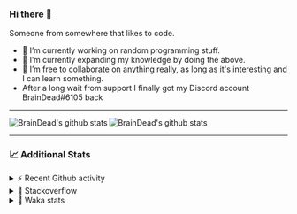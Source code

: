 ### Hi there 👋

Someone from somewhere that likes to code.

- 🔭 I’m currently working on random programming stuff.
- 🌱 I’m currently expanding my knowledge by doing the above.
- 👯 I’m free to collaborate on anything really, as long as it's interesting and I can learn something.
- After a long wait from support I finally got my Discord account BrainDead#6105 back
<hr>


<img alt="BrainDead's github stats" align="left" src="https://github-readme-stats.vercel.app/api?username=albertopoljak&count_private=true&show_icons=true&theme=radical&hide_border=true"/>
<img alt="BrainDead's github stats" align="left" src="https://github-readme-stats.vercel.app/api/top-langs/?username=albertopoljak&layout=compact&theme=radical&hide_border=true&card_width=250"/>
<br clear="left"/>

<hr>

### 📈 Additional Stats

<details>
  <summary>⚡ Recent Github activity</summary>
  <br/>

  <!--START_SECTION:activity-->
1. 🗣 Commented on [#33149](https://github.com/odoo/odoo/issues/33149) in [odoo/odoo](https://github.com/odoo/odoo)
2. 🗣 Commented on [#2135](https://github.com/OCA/web/issues/2135) in [OCA/web](https://github.com/OCA/web)
3. 🗣 Commented on [#10](https://github.com/albertopoljak/orindance.party/issues/10) in [albertopoljak/orindance.party](https://github.com/albertopoljak/orindance.party)
4. 🗣 Commented on [#64](https://github.com/HuyaneMatsu/hata/issues/64) in [HuyaneMatsu/hata](https://github.com/HuyaneMatsu/hata)
5. 💪 Opened PR [#64](https://github.com/HuyaneMatsu/hata/pull/64) in [HuyaneMatsu/hata](https://github.com/HuyaneMatsu/hata)
  <!--END_SECTION:activity-->
</details>

<details>
  <summary>👀 Stackoverflow</summary>

  [![Omid Nikrah StackOverflow](https://github-readme-stackoverflow.vercel.app/?userID=11311072&theme=dark)](https://stackoverflow.com/users/11311072/braindead)

</details>

<details>
  <summary>🤖 Waka stats</summary>
  <br/>

  <!--START_SECTION:waka-->
![Profile Views](http://img.shields.io/badge/Profile%20Views-0-blue)

![Lines of code](https://img.shields.io/badge/From%20Hello%20World%20I%27ve%20Written-276387%20lines%20of%20code-blue)

**🐱 My Github Data** 

> 🏆 349 Contributions in the Year 2022
 > 
> 📦 149.0 kB Used in Github's Storage 
 > 
> 💼 Opted to Hire
 > 
> 📜 33 Public Repositories 
 > 
> 🔑 10 Private Repositories  
 > 
**I'm an Early 🐤** 

```text
🌞 Morning    247 commits    ██████░░░░░░░░░░░░░░░░░░░   26.7% 
🌆 Daytime    392 commits    ██████████░░░░░░░░░░░░░░░   42.38% 
🌃 Evening    194 commits    █████░░░░░░░░░░░░░░░░░░░░   20.97% 
🌙 Night      92 commits     ██░░░░░░░░░░░░░░░░░░░░░░░   9.95%

```
📅 **I'm Most Productive on Tuesday** 

```text
Monday       157 commits    ████░░░░░░░░░░░░░░░░░░░░░   16.97% 
Tuesday      186 commits    █████░░░░░░░░░░░░░░░░░░░░   20.11% 
Wednesday    177 commits    ████░░░░░░░░░░░░░░░░░░░░░   19.14% 
Thursday     151 commits    ████░░░░░░░░░░░░░░░░░░░░░   16.32% 
Friday       117 commits    ███░░░░░░░░░░░░░░░░░░░░░░   12.65% 
Saturday     61 commits     █░░░░░░░░░░░░░░░░░░░░░░░░   6.59% 
Sunday       76 commits     ██░░░░░░░░░░░░░░░░░░░░░░░   8.22%

```


📊 **This Week I Spent My Time On** 

```text
💬 Programming Languages: 
Python                   8 hrs 49 mins       ████████████████░░░░░░░░░   63.87% 
XML                      3 hrs 2 mins        █████░░░░░░░░░░░░░░░░░░░░   22.05% 
textmate                 1 hr 12 mins        ██░░░░░░░░░░░░░░░░░░░░░░░   8.76% 
Text                     37 mins             █░░░░░░░░░░░░░░░░░░░░░░░░   4.52% 
GitIgnore file           2 mins              ░░░░░░░░░░░░░░░░░░░░░░░░░   0.33%

🐱‍💻 Projects: 
odoo_15                  8 hrs 17 mins       ███████████████░░░░░░░░░░   60.01% 
odoo_14                  3 hrs 22 mins       ██████░░░░░░░░░░░░░░░░░░░   24.36% 
domsvana13               54 mins             █░░░░░░░░░░░░░░░░░░░░░░░░   6.57% 
Unknown Project          39 mins             █░░░░░░░░░░░░░░░░░░░░░░░░   4.71% 
odoo_13                  36 mins             █░░░░░░░░░░░░░░░░░░░░░░░░   4.35%

💻 Operating System: 
Linux                    13 hrs 49 mins      █████████████████████████   100.0%

```

**I Mostly Code in Python** 

```text
Python                   34 repos            ███████████████████░░░░░░   79.07% 
Java                     4 repos             ██░░░░░░░░░░░░░░░░░░░░░░░   9.3% 
HTML                     2 repos             █░░░░░░░░░░░░░░░░░░░░░░░░   4.65% 
TypeScript               1 repo              ░░░░░░░░░░░░░░░░░░░░░░░░░   2.33% 
JavaScript               1 repo              ░░░░░░░░░░░░░░░░░░░░░░░░░   2.33%

```



 Last Updated on 20/04/2022
<!--END_SECTION:waka-->
</details>

